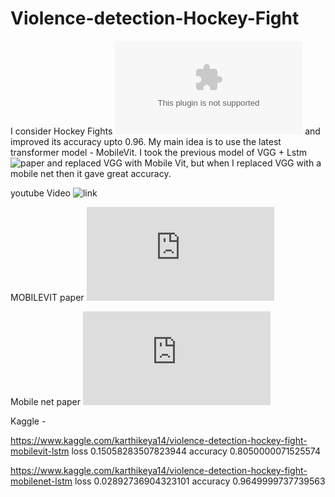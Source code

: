 # Violence-detection-Hockey-Fight

I consider Hockey Fights  ![dataset link ](http://visilab.etsii.uclm.es/personas/oscar/FightDetection/HockeyFights.zip) and improved its accuracy upto 0.96.
My main idea is to use the latest transformer model - MobileVit. 
I took the previous model of VGG + Lstm ![paper](https://paperswithcode.com/dataset/hockey-fight-detection-dataset) and replaced VGG with Mobile Vit, but when I replaced VGG with a mobile net then it gave great accuracy.

youtube Video ![link](https://www.youtube.com/watch?v=mTiOtYgHPzQ)


MOBILEVIT paper ![link](https://arxiv.org/pdf/2110.02178.pdf)

Mobile net paper  ![link](https://arxiv.org/pdf/1704.04861.pdf)


Kaggle -

https://www.kaggle.com/karthikeya14/violence-detection-hockey-fight-mobilevit-lstm
loss 0.15058283507823944
accuracy 0.8050000071525574

https://www.kaggle.com/karthikeya14/violence-detection-hockey-fight-mobilenet-lstm
loss 0.02892736904323101
accuracy 0.9649999737739563
